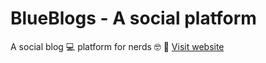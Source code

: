 # BlueBlogs - A social platform
 A social blog 💻 platform for nerds 🤓 📕
 <a href="https://blueblogs.herokuapp.com">Visit website</a>
